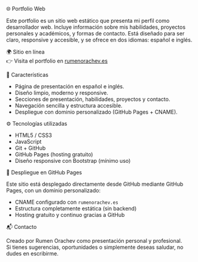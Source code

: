 🌐 Portfolio Web

Este portfolio es un sitio web estático que presenta mi perfil como desarrollador web. Incluye información sobre mis habilidades, proyectos personales y académicos, y formas de contacto. Está diseñado para ser claro, responsive y accesible, y se ofrece en dos idiomas: español e inglés.

🌍 Sitio en línea  
👉 Visita el portfolio en [rumenorachev.es](https://www.rumenorachev.es)

📌 Características

- Página de presentación en español e inglés.
- Diseño limpio, moderno y responsive.
- Secciones de presentación, habilidades, proyectos y contacto.
- Navegación sencilla y estructura accesible.
- Despliegue con dominio personalizado (GitHub Pages + CNAME).

⚙️ Tecnologías utilizadas

- HTML5 / CSS3
- JavaScript
- Git + GitHub
- GitHub Pages (hosting gratuito)
- Diseño responsive con Bootstrap (mínimo uso)

🚀 Despliegue en GitHub Pages

Este sitio está desplegado directamente desde GitHub mediante GitHub Pages, con un dominio personalizado:

- CNAME configurado con `rumenorachev.es`
- Estructura completamente estática (sin backend)
- Hosting gratuito y continuo gracias a GitHub

📬 Contacto

Creado por Rumen Orachev como presentación personal y profesional.  
Si tienes sugerencias, oportunidades o simplemente deseas saludar, no dudes en escribirme.
